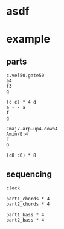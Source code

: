 # asdf

# example

## parts

```part1_bass
c.vel50.gate50
a4
f3
g
```

```part2_bass
(c c) * 4 d
a - - a
f
g
```

```part2_chords
Cmaj7.arp.up4.down4
Amin/E;4
F
G
```

```clock
(c8 c0) * 8
```

## sequencing

```crow.voct4
clock
```

```crow.voct1.env2.bpm120
part1_chords * 4
part2_chords * 4
```

```crow.voct3
part1_bass * 4
part2_bass * 4
```